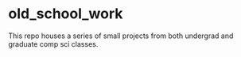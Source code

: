 # old_school_work
This repo houses a series of small projects from both undergrad and graduate comp sci classes.
